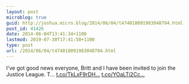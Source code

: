 ```yaml
---
layout: post
microblog: true
guid: http://joshua.micro.blog/2014/06/04/t474018091983048704.html
post_id: 41426
date: 2014-06-04T13:41:34+1100
lastmod: 2019-07-30T17:41:50+1100
type: post
url: /2014/06/04/t474018091983048704.html
---
```

I've got good news everyone, Britt and I have been invited to join the Justice League. T... [t.co/TkLxF9rDH...](http://t.co/TkLxF9rDH6) [t.co/YOaLTi2Cc...](http://t.co/YOaLTi2Ccf)
